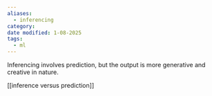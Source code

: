 ```yaml
---
aliases:
  - inferencing
category: 
date modified: 1-08-2025
tags:
  - ml
---
```

Inferencing involves prediction, but the output is more generative and creative in nature.

[[inference versus prediction]]
